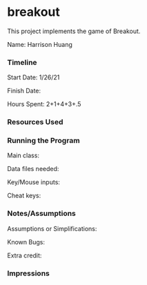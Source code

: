# breakout

This project implements the game of Breakout.

Name: Harrison Huang

### Timeline

Start Date: 1/26/21

Finish Date:

Hours Spent: 2+1+4+3+.5

### Resources Used


### Running the Program

Main class:

Data files needed: 

Key/Mouse inputs:

Cheat keys:


### Notes/Assumptions

Assumptions or Simplifications:

Known Bugs:

Extra credit:


### Impressions
